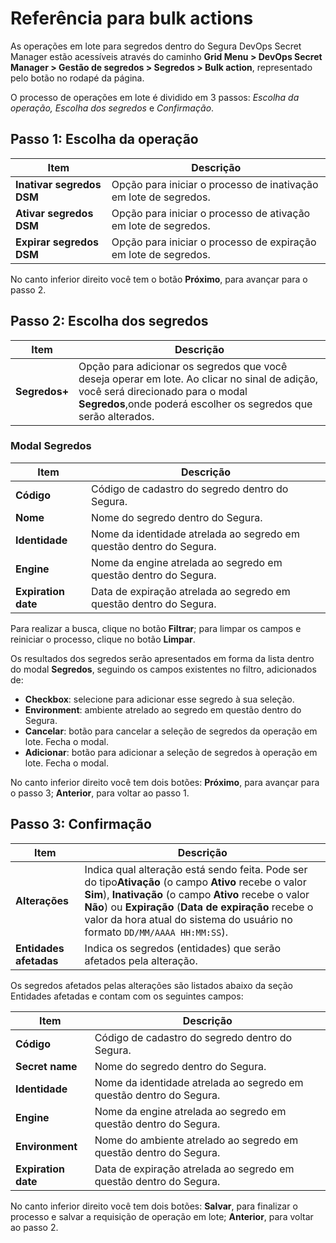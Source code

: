# Referência para bulk actions

As operações em lote para segredos dentro do Segura DevOps Secret Manager estão acessíveis através do caminho **Grid Menu > DevOps Secret Manager > Gestão de segredos > Segredos > Bulk action**, representado pelo botão no rodapé da página.

O processo de operações em lote é dividido em 3 passos: *Escolha da operação, Escolha dos segredos* e *Confirmação*.

## Passo 1: Escolha da operação

| Item                       | Descrição                                                          |
| -------------------------- | -------------------------------------------------------------------- |
| **Inativar segredos DSM** | Opção para iniciar o processo de inativação em lote de segredos. |
| **Ativar segredos DSM**   | Opção para iniciar o processo de ativação em lote de segredos.   |
| **Expirar segredos DSM**  | Opção para iniciar o processo de expiração em lote de segredos.  |

No canto inferior direito você tem o botão **Próximo**, para avançar para o passo 2.

## Passo 2: Escolha dos segredos

| Item                | Descrição                                                                                                                                                                                                    |
| ------------------- | -------------------------------------------------------------------------------------------------------------------------------------------------------------------------------------------------------------- |
| **Segredos+** | Opção para adicionar os segredos que você deseja operar em lote. Ao clicar no sinal de adição, você será direcionado para o modal **Segredos**,onde poderá escolher os segredos que serão alterados. |

### Modal Segredos

| Item                 | Descrição                                                                |
| -------------------- | -------------------------------------------------------------------------- |
| **Código**         | Código de cadastro do segredo dentro do Segura.                      |
| **Nome**            | Nome do segredo dentro do Segura.                                     |
| **Identidade**      | Nome da identidade atrelada ao segredo em questão dentro do Segura.  |
| **Engine**          | Nome da engine atrelada ao segredo em questão dentro do Segura.      |
| **Expiration date** | Data de expiração atrelada ao segredo em questão dentro do Segura. |

Para realizar a busca, clique no botão **Filtrar**; para limpar os campos e reiniciar o processo, clique no botão **Limpar**.

Os resultados dos segredos serão apresentados em forma da lista dentro do modal **Segredos**, seguindo os campos existentes no filtro, adicionados de:

* **Checkbox**: selecione para adicionar esse segredo à sua seleção.
* **Environment**: ambiente atrelado ao segredo em questão dentro do Segura.
* **Cancelar**: botão para cancelar a seleção de segredos da operação em lote. Fecha o modal.
* **Adicionar**: botão para adicionar a seleção de segredos à operação em lote. Fecha o modal.

No canto inferior direito você tem dois botões: **Próximo**, para avançar para o passo 3; **Anterior**, para voltar ao passo 1.

## Passo 3: Confirmação

| Item                         | Descrição                                                                                                                                                                                                                                                                                                                                                             |
| ---------------------------- | ----------------------------------------------------------------------------------------------------------------------------------------------------------------------------------------------------------------------------------------------------------------------------------------------------------------------------------------------------------------------- |
| **Alterações**       | Indica qual alteração está sendo feita. Pode ser do tipo**Ativação** (o campo **Ativo** recebe o valor **Sim**), **Inativação** (o campo **Ativo** recebe o valor **Não**) ou **Expiração** (**Data de expiração** recebe o valor da hora atual do sistema do usuário no formato `DD/MM/AAAA HH:MM:SS`). |
| **Entidades afetadas** | Indica os segredos (entidades) que serão afetados pela alteração.                                                                                                                                                                                                                                                                                                    |

Os segredos afetados pelas alterações são listados abaixo da seção Entidades afetadas e contam com os seguintes campos:

| Item                 | Descrição                                                                |
| -------------------- | -------------------------------------------------------------------------- |
| **Código**         | Código de cadastro do segredo dentro do Segura.                      |
| **Secret name**     | Nome do segredo dentro do Segura.                                     |
| **Identidade**      | Nome da identidade atrelada ao segredo em questão dentro do Segura.  |
| **Engine**          | Nome da engine atrelada ao segredo em questão dentro do Segura.      |
| **Environment**     | Nome do ambiente atrelado ao segredo em questão dentro do Segura.    |
| **Expiration date** | Data de expiração atrelada ao segredo em questão dentro do Segura. |

No canto inferior direito você tem dois botões: **Salvar**, para finalizar o processo e salvar a requisição de operação em lote; **Anterior**, para voltar ao passo 2.